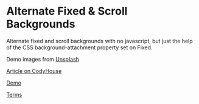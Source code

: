 Alternate Fixed & Scroll Backgrounds
=========

Alternate fixed and scroll backgrounds with no javascript, but just the help of the CSS background-attachment property set on Fixed.

Demo images from [Unsplash](http://unsplash.com)

[Article on CodyHouse](http://codyhouse.co/gem/alternate-fixed-scroll-backgrounds/)

[Demo](http://codyhouse.co/demo/alternate-fixed-scroll-background/index.html)
 
[Terms](http://codyhouse.co/terms/)
